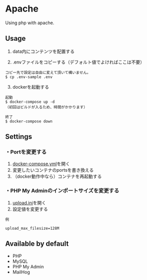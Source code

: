 # Apache

Using php with apache.

## Usage

1. data内にコンテンツを配置する

2. .envファイルをコピーする（デフォルト値でよければここは不要）
```
コピー先で設定は自由に変えて頂いて構いません。
$ cp .env-sample .env
```

3. dockerを起動する
```
起動
$ docker-compose up -d
（初回はビルドが入るため、時間がかかります）

終了
$ docker-compose down
```

## Settings

### ・Portを変更する
1. [docker-compose.yml](./docker-compose.yml)を開く
2. 変更したいコンテナのportsを書き換える
3. （docker動作中なら）コンテナを再起動する

### ・PHP My Adminのインポートサイズを変更する
1. [upload.ini](./docker/phpmyadmin/upload.ini)を開く
2. 設定値を変更する
```
例

upload_max_filesize=128M
```

## Available by default

- PHP
- MySQL
- PHP My Admin
- MailHog
